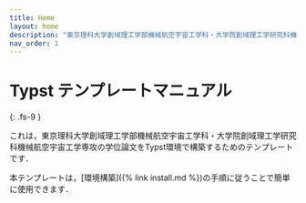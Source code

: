 ```yaml
---
title: Home
layout: home
description: "東京理科大学創域理工学部機械航空宇宙工学科・大学院創域理工学研究科機械航空宇宙工学専攻の学位論文をTypst環境で構築するためのテンプレート"
nav_order: 1
---
```



# Typst テンプレートマニュアル
{: .fs-9 }

これは，東京理科大学創域理工学部機械航空宇宙工学科・大学院創域理工学研究科機械航空宇宙工学専攻の学位論文をTypst環境で構築するためのテンプレートです．

本テンプレートは，[環境構築]({% link install.md %})の手順に従うことで簡単に使用できます．
